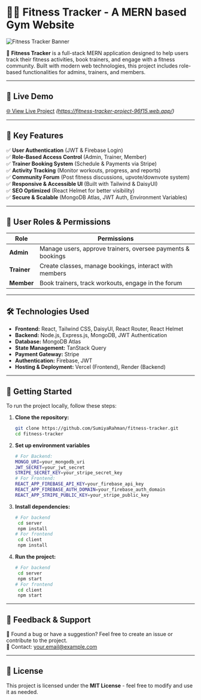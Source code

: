 # 🏋️‍♂️ Fitness Tracker - A MERN based Gym Website

![Fitness Tracker Banner](https://i.ibb.co/21MQmTq8/Screenshot-216.png)

🚀 **Fitness Tracker** is a full-stack MERN application designed to help users track their fitness activities, book trainers, and engage with a fitness community. Built with modern web technologies, this project includes role-based functionalities for admins, trainers, and members.

---

## 🔗 Live Demo
[🌐 View Live Project](#) *(https://fitness-tracker-project-96f15.web.app/)*

---

## 📌 Key Features
✅ **User Authentication** (JWT & Firebase Login)  
✅ **Role-Based Access Control** (Admin, Trainer, Member)  
✅ **Trainer Booking System** (Schedule & Payments via Stripe)  
✅ **Activity Tracking** (Monitor workouts, progress, and reports)  
✅ **Community Forum** (Post fitness discussions, upvote/downvote system)  
✅ **Responsive & Accessible UI** (Built with Tailwind & DaisyUI)  
✅ **SEO Optimized** (React Helmet for better visibility)  
✅ **Secure & Scalable** (MongoDB Atlas, JWT Auth, Environment Variables)  

---

## 👥 User Roles & Permissions
| Role      | Permissions |
|-----------|------------|
| **Admin** | Manage users, approve trainers, oversee payments & bookings |
| **Trainer** | Create classes, manage bookings, interact with members |
| **Member** | Book trainers, track workouts, engage in the forum |

---

## 🛠️ Technologies Used
- **Frontend:** React, Tailwind CSS, DaisyUI, React Router, React Helmet
- **Backend:** Node.js, Express.js, MongoDB, JWT Authentication
- **Database:** MongoDB Atlas
- **State Management:** TanStack Query
- **Payment Gateway:** Stripe
- **Authentication:** Firebase, JWT
- **Hosting & Deployment:** Vercel (Frontend), Render (Backend)

---

## 🚀 Getting Started
To run the project locally, follow these steps:
1. **Clone the repository:**
   ```sh
   git clone https://github.com/SumiyaRahman/fitness-tracker.git
   cd fitness-tracker
2. **Set up environment variables**
   ```sh
   # For Backend:
   MONGO_URI=your_mongodb_uri
   JWT_SECRET=your_jwt_secret
   STRIPE_SECRET_KEY=your_stripe_secret_key
   # For Frontend:
   REACT_APP_FIREBASE_API_KEY=your_firebase_api_key
   REACT_APP_FIREBASE_AUTH_DOMAIN=your_firebase_auth_domain
   REACT_APP_STRIPE_PUBLIC_KEY=your_stripe_public_key
3. **Install dependencies:**
   ```sh
   # For backend
    cd server
    npm install
   # For frontend
    cd client
    npm install
1. **Run the project:**
   ```sh
   # For backend
    cd server
    npm start
   # For frontend
    cd client
    npm start

---

## 📩 Feedback & Support
💬 Found a bug or have a suggestion? Feel free to create an issue or contribute to the project.  
📧 Contact: [your.email@example.com](sumiyabintearahman24@gmail.com)

---

## 📜 License
This project is licensed under the **MIT License** - feel free to modify and use it as needed.
